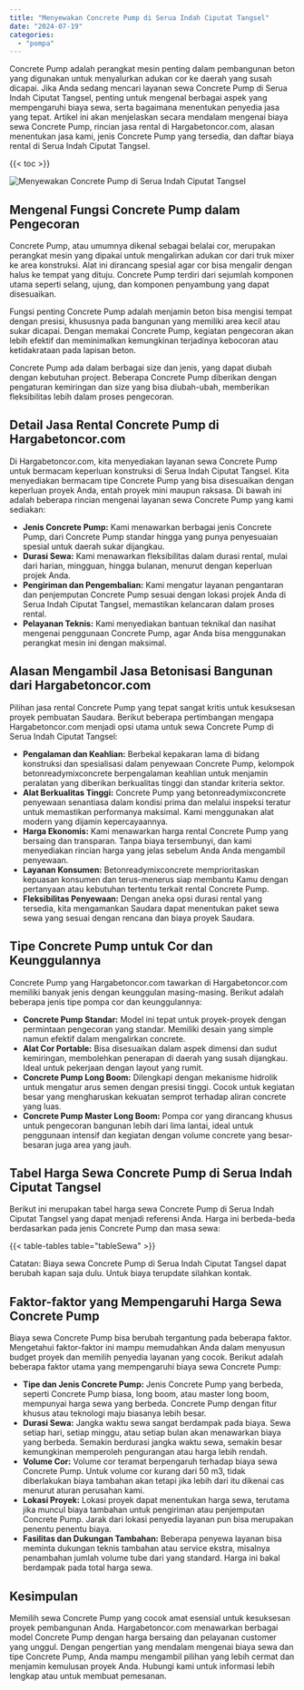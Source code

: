 ```yaml
---
title: "Menyewakan Concrete Pump di Serua Indah Ciputat Tangsel"
date: "2024-07-19"
categories: 
  - "pompa"
---
```




Concrete Pump adalah perangkat mesin penting dalam pembangunan beton yang digunakan untuk menyalurkan adukan cor ke daerah yang susah dicapai. Jika Anda sedang mencari layanan sewa Concrete Pump di Serua Indah Ciputat Tangsel, penting untuk mengenal berbagai aspek yang mempengaruhi biaya sewa, serta bagaimana menentukan penyedia jasa yang tepat. Artikel ini akan menjelaskan secara mendalam mengenai biaya sewa Concrete Pump, rincian jasa rental di Hargabetoncor.com, alasan menentukan jasa kami, jenis Concrete Pump yang tersedia, dan daftar biaya rental di Serua Indah Ciputat Tangsel.

{{< toc >}}

![Menyewakan Concrete Pump di Serua Indah Ciputat Tangsel](https://hargareadymixid.github.io/pompa/concrete-pump%20(16).png)

## Mengenal Fungsi Concrete Pump dalam Pengecoran

Concrete Pump, atau umumnya dikenal sebagai belalai cor, merupakan perangkat mesin yang dipakai untuk mengalirkan adukan cor dari truk mixer ke area konstruksi. Alat ini dirancang spesial agar cor bisa mengalir dengan halus ke tempat yang dituju. Concrete Pump terdiri dari sejumlah komponen utama seperti selang, ujung, dan komponen penyambung yang dapat disesuaikan.

Fungsi penting Concrete Pump adalah menjamin beton bisa mengisi tempat dengan presisi, khususnya pada bangunan yang memiliki area kecil atau sukar dicapai. Dengan memakai Concrete Pump, kegiatan pengecoran akan lebih efektif dan meminimalkan kemungkinan terjadinya kebocoran atau ketidakrataan pada lapisan beton.

Concrete Pump ada dalam berbagai size dan jenis, yang dapat diubah dengan kebutuhan project. Beberapa Concrete Pump diberikan dengan pengaturan kemiringan dan size yang bisa diubah-ubah, memberikan fleksibilitas lebih dalam proses pengecoran.

## Detail Jasa Rental Concrete Pump di Hargabetoncor.com

Di Hargabetoncor.com, kita menyediakan layanan sewa Concrete Pump untuk bermacam keperluan konstruksi di Serua Indah Ciputat Tangsel. Kita menyediakan bermacam tipe Concrete Pump yang bisa disesuaikan dengan keperluan proyek Anda, entah proyek mini maupun raksasa. Di bawah ini adalah beberapa rincian mengenai layanan sewa Concrete Pump yang kami sediakan:

- **Jenis Concrete Pump:** Kami menawarkan berbagai jenis Concrete Pump, dari Concrete Pump standar hingga yang punya penyesuaian spesial untuk daerah sukar dijangkau.
- **Durasi Sewa:** Kami menawarkan fleksibilitas dalam durasi rental, mulai dari harian, mingguan, hingga bulanan, menurut dengan keperluan projek Anda.
- **Pengiriman dan Pengembalian:** Kami mengatur layanan pengantaran dan penjemputan Concrete Pump sesuai dengan lokasi projek Anda di Serua Indah Ciputat Tangsel, memastikan kelancaran dalam proses rental.
- **Pelayanan Teknis:** Kami menyediakan bantuan teknikal dan nasihat mengenai penggunaan Concrete Pump, agar Anda bisa menggunakan perangkat mesin ini dengan maksimal.

## Alasan Mengambil Jasa Betonisasi Bangunan dari Hargabetoncor.com

Pilihan jasa rental Concrete Pump yang tepat sangat kritis untuk kesuksesan proyek pembuatan Saudara. Berikut beberapa pertimbangan mengapa Hargabetoncor.com menjadi opsi utama untuk sewa Concrete Pump di Serua Indah Ciputat Tangsel:

- **Pengalaman dan Keahlian:** Berbekal kepakaran lama di bidang konstruksi dan spesialisasi dalam penyewaan Concrete Pump, kelompok betonreadymixconcrete berpengalaman keahlian untuk menjamin peralatan yang diberikan berkualitas tinggi dan standar kriteria sektor.
- **Alat Berkualitas Tinggi:** Concrete Pump yang betonreadymixconcrete penyewaan senantiasa dalam kondisi prima dan melalui inspeksi teratur untuk memastikan performanya maksimal. Kami menggunakan alat modern yang dijamin kepercayaannya.
- **Harga Ekonomis:** Kami menawarkan harga rental Concrete Pump yang bersaing dan transparan. Tanpa biaya tersembunyi, dan kami menyediakan rincian harga yang jelas sebelum Anda Anda mengambil penyewaan.
- **Layanan Konsumen:** Betonreadymixconcrete memprioritaskan kepuasan konsumen dan terus-menerus siap membantu Kamu dengan pertanyaan atau kebutuhan tertentu terkait rental Concrete Pump.
- **Fleksibilitas Penyewaan:** Dengan aneka opsi durasi rental yang tersedia, kita mengamankan Saudara dapat menentukan paket sewa sewa yang sesuai dengan rencana dan biaya proyek Saudara.

## Tipe Concrete Pump untuk Cor dan Keunggulannya

Concrete Pump yang Hargabetoncor.com tawarkan di Hargabetoncor.com memiliki banyak jenis dengan keunggulan masing-masing. Berikut adalah beberapa jenis tipe pompa cor dan keunggulannya:

- **Concrete Pump Standar:** Model ini tepat untuk proyek-proyek dengan permintaan pengecoran yang standar. Memiliki desain yang simple namun efektif dalam mengalirkan concrete.
- **Alat Cor Portable:** Bisa disesuaikan dalam aspek dimensi dan sudut kemiringan, membolehkan penerapan di daerah yang susah dijangkau. Ideal untuk pekerjaan dengan layout yang rumit.
- **Concrete Pump Long Boom:** Dilengkapi dengan mekanisme hidrolik untuk mengatur arus semen dengan presisi tinggi. Cocok untuk kegiatan besar yang mengharuskan kekuatan semprot terhadap aliran concrete yang luas.
- **Concrete Pump Master Long Boom:** Pompa cor yang dirancang khusus untuk pengecoran bangunan lebih dari lima lantai, ideal untuk penggunaan intensif dan kegiatan dengan volume concrete yang besar-besaran juga area yang jauh.

## Tabel Harga Sewa Concrete Pump di Serua Indah Ciputat Tangsel

Berikut ini merupakan tabel harga sewa Concrete Pump di Serua Indah Ciputat Tangsel yang dapat menjadi referensi Anda. Harga ini berbeda-beda berdasarkan pada jenis Concrete Pump dan masa sewa:

{{< table-tables table="tableSewa" >}}

Catatan: Biaya sewa Concrete Pump di Serua Indah Ciputat Tangsel dapat berubah kapan saja dulu. Untuk biaya terupdate silahkan kontak.

## Faktor-faktor yang Mempengaruhi Harga Sewa Concrete Pump

Biaya sewa Concrete Pump bisa berubah tergantung pada beberapa faktor. Mengetahui faktor-faktor ini mampu memudahkan Anda dalam menyusun budget proyek dan memilih penyedia layanan yang cocok. Berikut adalah beberapa faktor utama yang mempengaruhi biaya sewa Concrete Pump:

- **Tipe dan Jenis Concrete Pump:** Jenis Concrete Pump yang berbeda, seperti Concrete Pump biasa, long boom, atau master long boom, mempunyai harga sewa yang berbeda. Concrete Pump dengan fitur khusus atau teknologi maju biasanya lebih besar.
- **Durasi Sewa:** Jangka waktu sewa sangat berdampak pada biaya. Sewa setiap hari, setiap minggu, atau setiap bulan akan menawarkan biaya yang berbeda. Semakin berdurasi jangka waktu sewa, semakin besar kemungkinan memperoleh pengurangan atau harga lebih rendah.
- **Volume Cor:** Volume cor teramat berpengaruh terhadap biaya sewa Concrete Pump. Untuk volume cor kurang dari 50 m3, tidak diberlakukan biaya tambahan akan tetapi jika lebih dari itu dikenai cas menurut aturan perusahan kami.
- **Lokasi Proyek:** Lokasi proyek dapat menentukan harga sewa, terutama jika muncul biaya tambahan untuk pengiriman atau penjemputan Concrete Pump. Jarak dari lokasi penyedia layanan pun bisa merupakan penentu penentu biaya.
- **Fasilitas dan Dukungan Tambahan:** Beberapa penyewa layanan bisa meminta dukungan teknis tambahan atau service ekstra, misalnya penambahan jumlah volume tube dari yang standard. Harga ini bakal berdampak pada total harga sewa.

## Kesimpulan

Memilih sewa Concrete Pump yang cocok amat esensial untuk kesuksesan proyek pembangunan Anda. Hargabetoncor.com menawarkan berbagai model Concrete Pump dengan harga bersaing dan pelayanan customer yang unggul. Dengan pengertian yang mendalam mengenai biaya sewa dan tipe Concrete Pump, Anda mampu mengambil pilihan yang lebih cermat dan menjamin kemulusan proyek Anda. Hubungi kami untuk informasi lebih lengkap atau untuk membuat pemesanan.
